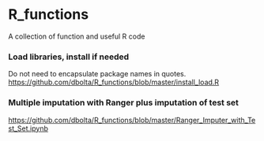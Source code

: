 # R_functions
A collection of function and useful R code

### Load libraries, install if needed
Do not need to encapsulate package names in quotes.
https://github.com/dbolta/R_functions/blob/master/install_load.R

### Multiple imputation with Ranger plus imputation of test set
https://github.com/dbolta/R_functions/blob/master/Ranger_Imputer_with_Test_Set.ipynb
